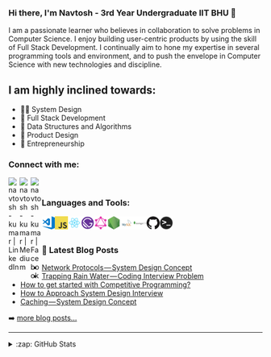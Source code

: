 ### Hi there, I'm Navtosh - 3rd Year Undergraduate IIT BHU 👋

I am a passionate learner who believes in collaboration to solve problems in Computer Science. I enjoy building user-centric products by using the skill of Full Stack Development. I continually aim to hone my expertise in several programming tools and environment, and to push the envelope in Computer Science with new technologies and discipline.

## I am highly inclined towards:

- 👨‍💻 System Design
- 🚀 Full Stack Development
- 🎲 Data Structures and Algorithms
- 🎯 Product Design
- 👔 Entrepreneurship

### Connect with me:

[<img align="left" alt="navtosh-kumar | LinkedIn" width="22px" src="https://cdn.jsdelivr.net/npm/simple-icons@v3/icons/linkedin.svg" />][linkedin]
[<img align="left" alt="navtosh-kumar | Medium" width="22px" src="https://cdn.jsdelivr.net/npm/simple-icons@v3/icons/medium.svg" />][medium]
[<img align="left" alt="navtosh-kumar | Facebook" width="22px" src="https://cdn.jsdelivr.net/npm/simple-icons@v3/icons/facebook.svg" />][facebook]

<br />

### Languages and Tools:

<img align="left" alt="Visual Studio Code" width="26px" src="https://raw.githubusercontent.com/github/explore/80688e429a7d4ef2fca1e82350fe8e3517d3494d/topics/visual-studio-code/visual-studio-code.png" />
<img align="left" alt="JavaScript" width="26px" src="https://raw.githubusercontent.com/github/explore/80688e429a7d4ef2fca1e82350fe8e3517d3494d/topics/javascript/javascript.png" />
<img align="left" alt="React" width="26px" src="https://raw.githubusercontent.com/github/explore/80688e429a7d4ef2fca1e82350fe8e3517d3494d/topics/react/react.png" />
<img align="left" alt="Gatsby" width="26px" src="https://raw.githubusercontent.com/github/explore/e94815998e4e0713912fed477a1f346ec04c3da2/topics/gatsby/gatsby.png" />
<img align="left" alt="GraphQL" width="26px" src="https://raw.githubusercontent.com/github/explore/80688e429a7d4ef2fca1e82350fe8e3517d3494d/topics/graphql/graphql.png" />
<img align="left" alt="Node.js" width="26px" src="https://raw.githubusercontent.com/github/explore/80688e429a7d4ef2fca1e82350fe8e3517d3494d/topics/nodejs/nodejs.png" />
<img align="left" alt="MySQL" width="26px" src="https://raw.githubusercontent.com/github/explore/80688e429a7d4ef2fca1e82350fe8e3517d3494d/topics/mysql/mysql.png" />
<img align="left" alt="MongoDB" width="26px" src="https://raw.githubusercontent.com/github/explore/80688e429a7d4ef2fca1e82350fe8e3517d3494d/topics/mongodb/mongodb.png" />
<img align="left" alt="GitHub" width="26px" src="https://raw.githubusercontent.com/github/explore/78df643247d429f6cc873026c0622819ad797942/topics/github/github.png" />
<img align="left" alt="Terminal" width="26px" src="https://raw.githubusercontent.com/github/explore/80688e429a7d4ef2fca1e82350fe8e3517d3494d/topics/terminal/terminal.png" />

<br />
<br />

### 📕 Latest Blog Posts

<!-- BLOG-POST-LIST:START -->
- [Network Protocols — System Design Concept](https://medium.com/enjoy-algorithm/network-protocols-cb979547a114?source=rss-b64aaa15ce44------2)
- [Trapping Rain Water — Coding Interview Problem](https://medium.com/enjoy-algorithm/trapping-rain-water-a79938abf921?source=rss-b64aaa15ce44------2)
- [How to get started with Competitive Programming?](https://medium.com/enjoy-algorithm/how-to-get-started-with-competitive-programming-5bb11e641adb?source=rss-b64aaa15ce44------2)
- [How to Approach System Design Interview](https://medium.com/enjoy-algorithm/how-to-approach-system-design-interview-4d8689813173?source=rss-b64aaa15ce44------2)
- [Caching — System Design Concept](https://medium.com/enjoy-algorithm/caching-system-design-concept-500134cff300?source=rss-b64aaa15ce44------2)
<!-- BLOG-POST-LIST:END -->

➡️ [more blog posts...](https://medium.com/@navtosh2001)

---

<details>
  <summary>:zap: GitHub Stats</summary>

  <img align="left" alt="Navtosh's GitHub Stats" src="https://github-readme-stats.vercel.app/api?username=navtosh-kumar&count_private=true&hide=stars,contribs&show_icons=true&hide_border=true&theme=dark" />

</details>

[linkedin]: https://www.linkedin.com/in/navtosh-kumar/
[medium]: https://medium.com/@navtosh2001
[facebook]: https://www.facebook.com/navtosh.kumar/
